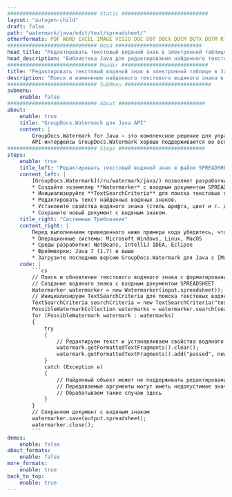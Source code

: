 ```yaml
---
############################# Static ############################
layout: "autogen-child"
draft: false
path: "watermark/java/edit/text/spreadsheet/"
otherformats: PDF WORD EXCEL IMAGE VISIO DOC DOT DOCX DOCM DOTX DOTM RTF TXT XLSX XLSM XLTM XLT XLTX XLS XLSB XLAM SXC PPTX PPTM PPSX PPSM POTM POT POTX PPT PPS ODT BMP GIF JPEG JP2 PNG TIFF WEBP VSD VDX VSDX VSTX VSX VSSX VSDM VSSM VSTM VTX VDW VSS VST
############################# Head ############################
head_title: "Редактировать текстовый водяной знак в электронной таблице в Java"
head_description: "Библиотека Java для редактирования найденного текстового водяного знака в файле SPREADSHEET в приложениях Java с использованием API GroupDocs.Watermark для Java."
############################# Header ############################
title: "Редактировать текстовый водяной знак в электронной таблице в Java"
description: "Поиск и изменение найденного текстового водяного знака в документе SPREADSHEET с форматированием в приложениях Java и J2SE. Управляйте размером водяного знака, типом шрифта, углом поворота и положением водяного знака на страницах документа, как вам может понадобиться."
############################# SubMenu ############################
submenu:
    enable: false
############################# About ############################
about:
    enable: true
    title: "GroupDocs.Watermark для Java API"
    content: |
        GroupDocs.Watermark for Java — это комплексное решение для управления водяными знаками для приложений Java. Разработчики могут быстро выполнять такие операции с водяными знаками, как; добавлять, редактировать, искать и удалять различные типы водяных знаков в документах всех популярных форматов файлов. Он поддерживает работу с текстовыми и графическими водяными знаками в различных документах, включая PDF, Microsoft Word, Excel, PowerPoint, Visio, электронную почту и форматы изображений.
        API-интерфейсы GroupDocs.Watermark хорошо поддерживаются во всех основных операционных системах и версиях Java, включая J2SE 7.0 (1.7), J2SE 8.0 (1.8) и Java 10.
############################# Steps ############################
steps:
    enable: true
    title_left: "Редактировать текстовый водяной знак в файле SPREADSHEET в Java"
    content_left: |
        [GroupDocs.Watermark](/ru/watermark/java/) позволяет разработчикам Java легко редактировать текстовые водяные знаки в своих приложениях, выполняя несколько простых шагов.
        * Создайте экземпляр **Watermarker* с входным документом SPREADSHEET.
        * Инициализируйте **TextSearchCriteria** для поиска текстовых водяных знаков.
        * Редактировать текст найденных водяных знаков.
        * Установите свойства водяного знака (стиль шрифта, цвет и т. д.).
        * Сохраните новый документ с водяным знаком.
    title_right: "Системные Требования"
    content_right: |
        Перед выполнением приведенного ниже примера кода убедитесь, что в вашей системе установлены следующие предварительные компоненты.
        * Операционные системы: Microsoft Windows, Linux, MacOS
        * Среды разработки: NetBeans, IntelliJ IDEA, Eclipse
        * Фреймворки: Java 7 (1.7) и выше
        * Загрузите последнюю версию GroupDocs.Watermark для Java с [Maven](https://repository.groupdocs.com/webapp/#/artifacts/browse/tree/General/repo/com/groupdocs/groupdocs-watermark)
    code: |
        ```cs
        // Поиск и обновление текстового водяного знака с форматированием в ТАБЛИЦЕ в приложениях Java
        // Создание водяного знака с входным документом SPREADSHEET
        Watermarker watermarker = new Watermarker(input.spreadsheet));
        // Инициализируем TextSearchCriteria для поиска текстовых водяных знаков
        TextSearchCriteria searchCriteria = new TextSearchCriteria("test", false);
        PossibleWatermarkCollection watermarks = watermarker.search(searchCriteria);
        for (PossibleWatermark watermark : watermarks)
        {
            try
            {
                // Редактируем текст и устанавливаем свойства водяного знака
                watermark.getFormattedTextFragments().clear();
                watermark.getFormattedTextFragments().add("passed", new Font("Calibri", 19, FontStyle.Bold), Color.getRed(), Color.getAqua());
            }
            catch (Exception e)
            {
                // Найденный объект может не поддерживать редактирование текста
                // Передаваемые аргументы могут иметь недопустимое значение
                // Обрабатываем такие случаи здесь
            }
        }
        // Сохраняем документ с водяным знаком
        watermarker.save(output.spreadsheet);
        watermarker.close();
        ```        
demos:
    enable: false
about_formats:
    enable: false
more_formats:
    enable: true
back_to_top:
    enable: true
---
```

